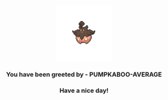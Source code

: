 <p align="center">
            <img src="https://raw.githubusercontent.com/PokeAPI/sprites/master/sprites/pokemon/710.png" width="150" height="150">
          </p>
          <h3 align="center">You have been greeted by - <b>PUMPKABOO-AVERAGE</b></h3>
          <h3 align="center">Have a nice day!</h3>

